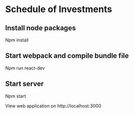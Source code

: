 # Schedule of Investments

## Install node packages
Npm install

## Start webpack and compile bundle file
Npm run react-dev

## Start server
Npm start

View web application on http://localhost:3000
